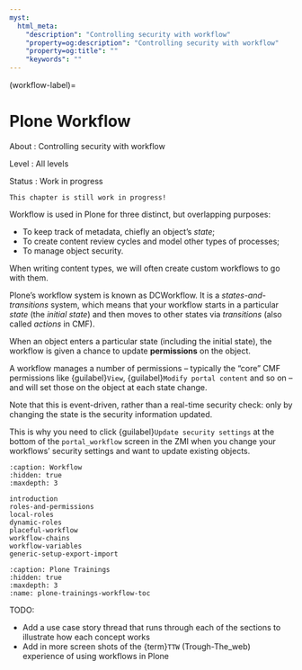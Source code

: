 ```yaml
---
myst:
  html_meta:
    "description": "Controlling security with workflow"
    "property=og:description": "Controlling security with workflow"
    "property=og:title": ""
    "keywords": ""
---
```


(workflow-label)=

# Plone Workflow

About
: Controlling security with workflow

Level
: All levels

Status
: Work in progress

```{warning}
This chapter is still work in progress!
```

Workflow is used in Plone for three distinct, but overlapping purposes:

- To keep track of metadata, chiefly an object’s *state*;
- To create content review cycles and model other types of processes;
- To manage object security.

When writing content types, we will often create custom workflows to go with them.

Plone’s workflow system is known as DCWorkflow.
It is a *states-and-transitions* system, which means that your workflow starts in a particular *state*
(the *initial state*) and then moves to other states via *transitions* (also called *actions* in CMF).

When an object enters a particular state (including the initial state), the workflow is given a chance to update **permissions** on the object.

A workflow manages a number of permissions – typically the “core” CMF permissions like
{guilabel}`View`, {guilabel}`Modify portal content` and so on – and will set those on the object at each state change.

Note that this is event-driven, rather than a real-time security check: only by changing the state is the security information updated.

This is why you need to click {guilabel}`Update security settings` at the bottom of
the `portal_workflow` screen in the ZMI when you change your workflows’ security settings and want to update existing objects.

```{toctree}
:caption: Workflow
:hidden: true
:maxdepth: 3

introduction
roles-and-permissions
local-roles
dynamic-roles
placeful-workflow
workflow-chains
workflow-variables
generic-setup-export-import
```

```{toctree}
:caption: Plone Trainings
:hidden: true
:maxdepth: 3
:name: plone-trainings-workflow-toc
```

TODO:

- Add a use case story thread that runs through each of the sections to illustrate how each concept works
- Add in more screen shots of the {term}`TTW` (Trough-The_web) experience of using workflows in Plone
